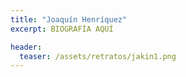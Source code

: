 ```yaml
---
title: "Joaquín Henríquez"
excerpt: BIOGRAFÍA AQUÍ

header:
  teaser: /assets/retratos/jakin1.png
---
```

